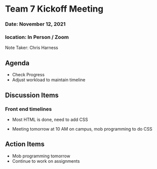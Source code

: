 # Team 7 Kickoff Meeting

### Date: November 12, 2021

### location: In Person / Zoom

Note Taker: Chris Harness

## Agenda

- Check Progress
- Adjust workload to maintain timeline

## Discussion Items

### Front end timelines

- Most HTML is done, need to add CSS

- Meeting tomorrow at 10 AM on campus, mob programming to do CSS

## Action Items

- Mob programming tomorrow
- Continue to work on assignments

